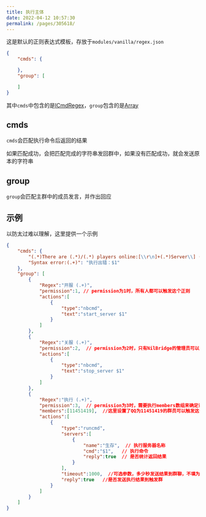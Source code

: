 ```yaml
---
title: 执行主体
date: 2022-04-12 10:57:30
permalink: /pages/305618/
---
```


这是默认的正则表达式模板，存放于`modules/vanilla/regex.json`

``` json
{
	"cmds": {

	},
	"group": [

	]
}
```

其中`cmds`中包含的是[ICmdRegex](/pages/c23fa5/#icmdregex)，`group`包含的是[Array<IGroupRegex>](/pages/c23fa5/#igroupregex)

## cmds

`cmds`会匹配执行命令后返回的结果

如果匹配成功，会把匹配完成的字符串发回群中，如果没有匹配成功，就会发送原本的字符串

## group

`group`会匹配主群中的成员发言，并作出回应

## 示例

以防太过难以理解，这里提供一个示例
``` json
{
	"cmds": {
		"(.*)There are (.*)/(.*) players online:[\\r\n]+(.*)Server\\] (.*)": "有$2个玩家在线：$5",
		"Syntax error:(.+)": "执行出错：$1"
	},
	"group": [
		{
			"Regex":"开服 (.+)",
            "permission":1, // permission为1时，所有人都可以触发这个正则
			"actions":[
				{
					"type":"nbcmd",
					"text":"start_server $1"
				}
			]
		},
		{
			"Regex":"关服 (.+)",
            "permission":2,  // permission为2时，只有NilBridge的管理员可以触发这个正则
			"actions":[
				{
					"type":"nbcmd",
					"text":"stop_server $1"
				}
			]
		},
		{
			"Regex":"执行 (.+)",
			"permission":3,  // permission为3时，需要执行members数组来确定谁可以触发正则
			"members":[11451419],  //这里设置了QQ为11451419的群员可以触发这个正则
			"actions":[
				{
					"type":"runcmd",
					"servers":[
						{
							"name":"生存",  // 执行服务器名称
							"cmd":"$1",   // 执行命令
							"reply":true  // 是否统计返回结果
						}
					],
					"timeout":1000,  //可选参数，多少秒发送结果到群聊，不填为3秒（3000）
					"reply":true   //是否发送执行结果到触发群
				}
			]
		}
	]
}
```